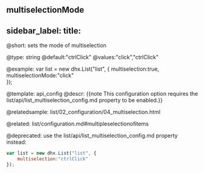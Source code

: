 multiselectionMode
---
sidebar_label: 
title: 
---          

@short: 
sets the mode of multiselection


@type: string
@default:"ctrlClick"
@values:"click","ctrlClick"

@example: 
var list = new dhx.List("list", {
	multiselection:true,
	multiselectionMode:"click"   
});


@template:	api_config
@descr: 
{{note This configuration option requires the list/api/list_multiselection_config.md property to be enabled.}}

@relatedsample:
list/02_configuration/04_multiselection.html



@related: list/configuration.md#multipleselectionofitems

@deprecated: use the list/api/list_multiselection_config.md property instead:

~~~js
var list = new dhx.List("list", {
	multiselection:"ctrlClick"   
});
~~~